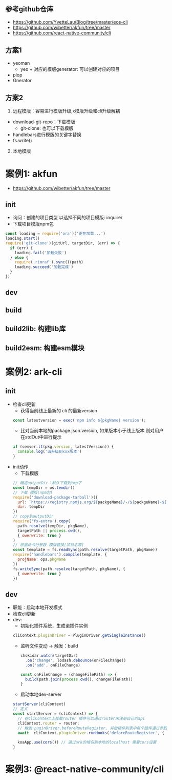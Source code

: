 ## 参考github仓库
- https://github.com/YvetteLau/Blog/tree/master/eos-cli
- https://github.com/wibetter/akfun/tree/master
- https://github.com/react-native-community/cli
## 方案1
- yeoman
  - yeo + 对应的模版generator: 可以创建对应的项目 
- plop
- Gnerator

## 方案2
1. 远程模版：容易进行模版升级,x模版升级和cli升级解耦
- download-git-repo：下载模版
    - git-clone: 也可以下载模版
- handlebars进行模版的关键字替换
- fs.write()
2. 本地模版

# 案例1: akfun
- https://github.com/wibetter/akfun/tree/master
## init
- 询问：创建的项目类型 以选择不同的项目模版: inquirer
- 下载项目模版npm包
```js
const loading = require('ora')('正在加载...')
loading.start()
require('git-clone')(gitUrl, targetDir, (err) => {
  if (err) {
    loading.fail('加载失败')
  } else {
    require('rimraf').sync()(path)
    loading.succeed('加载完成')
  }
})
```
## dev
## build
## build2lib: 构建lib库
## build2esm: 构建esm模块
## 
# 案例2: ark-cli
## init
- 检查cli更新
  - 获得当前线上最新的 cli 的最新version
  ```js
  const latestversion = exec('npm info ${pkgName} version');
  ```
  - 比对当前本地的package.json.version, 如果版本小于线上版本 则对用户在stdOut中进行提示
  ```js
  if (semver.lt(pkg.version, latestVersion)) {
    console.log('请升级到xxx版本')
  }
  ```
- init动作
  - 下载模版
  ```js
  // 确定outputDir：默认下载到tmp下
  const tempDir = os.temdir()
  // 下载 模版(npm包)
  require('download-package-tarball')({
    url: `https://registry.npmjs.org/${packgeName}/-/${packgeName}-${latestVersion}.tgz`,
    dir: tempDir
  })
  // copy到outputDir
  require('fs-extra').copy(
    path.resolve(tempDir, pkgName),
    targetPath || process.cwd(),
    { owerwrite: true }
  )
  // 根据命令行参数 模版替换[项目名等]
  const template = fs.readSync(path.resolve(targetPath, pkgName))
  require('handlebars').compile(template, {
    projName: ops.pkgName
  })
  fs.writeSync(path.resolve(targetPath, pkgName), {
    { owerwrite: true }
  })
  ```
## dev
- 职能：启动本地开发模式
- 检查cli更新
- dev: 
  - 初始化插件系统，生成诺插件实例
  ```js
  cliContext.pluginDriver = PluginDriver.getSingleInstance()
  ```
  - 监听文件变动 -> 触发：build
    ```js
    chokidar.watch(targetDir)
      .on('change', lodash.debounce(onFileChange))
      .on('add', onFileChange)
    
    const onFileChange = (changeFilePath) => {
      build(path.join(process.cwd(), changeFilePath))
    }
    ```
  - 启动本地dev-server
  ```js
  startServer(cliContext)
  // 定义
  const startServer = (cliContext) => {
    // 在cliContext上挂载router 插件可以通过router来注册自己的api
    cliContext.router = router;
    // 触发 puginDriver.beforeRouteRegister, 并给插件列表中每个插件通过参数注入 cliContext对象 
    await  cliContext.pluginDriver.runHooks('deforeRouteRegister', { cliContext })
    
    koaApp.use(cors()) // 通过ark的域名到本地的localhost 需要cors设置
  }
  ```
# 案例3: @react-native-community/cli
